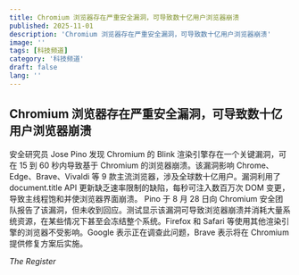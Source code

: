 ```yaml
---
title: Chromium 浏览器存在严重安全漏洞，可导致数十亿用户浏览器崩溃
published: 2025-11-01
description: 'Chromium 浏览器存在严重安全漏洞，可导致数十亿用户浏览器崩溃'
image: ''
tags: [科技频道]
category: '科技频道'
draft: false
lang: ''
---
```


## Chromium 浏览器存在严重安全漏洞，可导致数十亿用户浏览器崩溃

安全研究员 Jose Pino 发现 Chromium 的 Blink 渲染引擎存在一个关键漏洞，可在 15 到 60 秒内导致基于 Chromium 的浏览器崩溃。该漏洞影响 Chrome、Edge、Brave、Vivaldi 等 9 款主流浏览器，涉及全球数十亿用户。漏洞利用了 document.title API 更新缺乏速率限制的缺陷，每秒可注入数百万次 DOM 变更，导致主线程饱和并使浏览器界面崩溃。
Pino 于 8 月 28 日向 Chromium 安全团队报告了该漏洞，但未收到回应。测试显示该漏洞可导致浏览器崩溃并消耗大量系统资源，在某些情况下甚至会冻结整个系统。Firefox 和 Safari 等使用其他渲染引擎的浏览器不受影响。Google 表示正在调查此问题，Brave 表示将在 Chromium 提供修复方案后实施。

*The Register*
